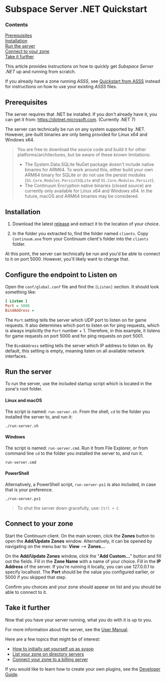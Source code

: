 # Subspace Server .NET Quickstart

### Contents

[Prerequisites](#prerequisites)<br>
[Installation](#installation)<br>
[Run the server](#run-the-server)<br>
[Connect to your zone](#connect-to-your-zone)<br>
[Take it further](#take-it-further)<br>

This article provides instructions on how to quickly get *Subspace Server .NET* up and running from scratch.

If you already have a zone running *ASSS*, see [Quickstart from ASSS](quickstart-from-asss.md) instead for instructions on how to use your existing *ASSS* files.

## Prerequisites

The server requires that .NET be installed. If you don't already have it, you can get it from: https://dotnet.microsoft.com. (Currently .NET 7)

The server can technically be run on any system supported by .NET. However, pre-built binaries are only being provided for Linux x64 and Windows x64.

> You are free to download the source code and build it for other platforms/architectures, but be aware of these known limitations:
> - The System.Data.SQLite NuGet package doesn't include native binaries for ARM64. To work around this, either build your own ARM64 binary for SQLite or do not use the persist modules (`SS.Core.Modules.PersistSQLite` and `SS.Core.Modules.Persist`).
> - The Continuum Encryption native binaries (closed source) are currently only available for Linux x64 and Windows x64. In the future, macOS and ARM64 binaries may be considered.

## Installation

1. Download the latest [release](https://github.com/gigamon-dev/SubspaceServer/releases) and extract it to the location of your choice.

2. In the folder you extracted to, find the folder named `clients`. Copy `Continuum.exe` from your Continuum client's folder into the `clients` folder.

At this point, the server can technically be run and you'd be able to connect to it on port 5000. However, you'll likely want to change that.

## Configure the endpoint to Listen on

Open the `conf/global.conf` file and find the `[Listen]` section. It should look something like:

```ini
[ Listen ]
Port = 5000
BindAddress = 
```

The `Port` setting tells the server which UDP port to listen on for game requests. It also determines which port to listen on for ping requests, which is always implicitly the `Port` number + 1. Therefore, in this example, it listens for game requests on port 5000 and for ping requests on port 5001.

The `BindAddress` setting tells the server which IP address to listen on. By default, this setting is empty, meaning listen on all available network interfaces.

## Run the server

To run the server, use the included startup script which is located in the zone's root folder.

#### Linux and macOS

The script is named: `run-server.sh`. From the shell, `cd` to the folder you installed the server to, and run it:

```
./run-server.sh
```

#### Windows

The script is named: `run-server.cmd`. Run it from File Explorer, or from command line `cd` to the folder you installed the server to, and run it.

```
run-server.cmd
```

#### PowerShell

Alternatively, a PowerShell script, `run-server-ps1` is also included, in case that is your preference.

```
./run-server.ps1
```

> To shut the server down gracefully, use: `Ctrl + C`

## Connect to your zone

Start the Continuum client. On the main screen, click the **Zones** button to open the **Add/Update Zones** window. Alternatively, it can be opened by navigating on the menu bar to: **View** --> **Zones...**

On the **Add/Update Zones** window, click the "**Add Custom...**" button and fill out the fields. Fill in the **Zone Name** with a name of your choice. Fill in the **IP Address** of the server. If you're running it locally, you can use 127.0.0.1 to specify localhost. The **Port** should be the value you configured earlier, or 5000 if you skipped that step.

Confirm you choices and your zone should appear on list and you should be able to connect to it.

## Take it further

Now that you have your server running, what you do with it is up to you. 

For more information about the server, see the [User Manual](./user-manual.md). 

Here are a few topics that might be of interest:
- [How to initially set yourself up as sysop](./user-manual.md#how-to-initially-set-yourself-up-as-sysop)
- [List your zone on directory servers](./user-manual.md#list-your-zone-on-directory-servers)
- [Connect your zone to a billing server](./user-manual.md#connect-your-zone-to-a-billing-server)

If you would like to learn how to create your own plugins, see the [Developer Guide](./developer-guide.md).
